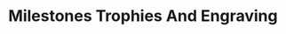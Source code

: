 ---
title: "Milestones Trophies And Engraving"
url: /avondale/milestones-trophies-and-engraving/
shop: Pokal
---